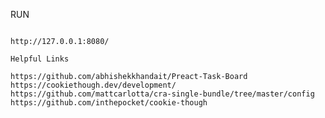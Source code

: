 RUN
```npm run dev

http://127.0.0.1:8080/

Helpful Links
````
    https://github.com/abhishekkhandait/Preact-Task-Board
    https://cookiethough.dev/development/
    https://github.com/mattcarlotta/cra-single-bundle/tree/master/config
    https://github.com/inthepocket/cookie-though
